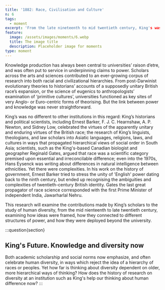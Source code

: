 ```yaml
---
title: '1882: Race, Civilisation and Culture'
n: 6
tags:
  - moment
excerpt: 'From the late nineteenth to mid twentieth century, King's was host to important strands of research on human diversity, with many scholars in both humanities and sciences central to the propagation of ideas about racial or civilizational hierarchies'
feature:
  image: /assets/images/moments/6.webp
  title: The image title
  description: Placeholder image for moments
type: moment
---
```


Knowledge production has always been central to universities’ raison d’etre, and was often put to service in underpinning claims to power. Scholars across the arts and sciences contributed to an ever-growing corpus of research into both racial and civilizational hierarchies. From post-Darwinist evolutionary theories to historians’ accounts of a supposedly unitary British race’s expansion, or the science of eugenics to anthropologists’ examination of ‘primitive cultures’, universities functioned as key sites of very Anglo- or Euro-centric forms of theorising. But the link between power and knowledge was never straightforward.

King’s was no different to other institutions in this regard: King’s historians and political scientists, including Ernest Barker, F. J. C. Hearnshaw, A. P. Newton, and Sidney Low, celebrated the virtues of the apparently unitary and enduring virtues of the British race; the research of King’s linguists, theologians, and law scholars into Asiatic languages, religions, laws, and cultures in ways that propagated hierarchical views of social order in South Asia; scientists, such as the King's-based Canadian biologist and geographer Reginald Gates, argued that race was a scientific category premised upon essential and irreconcilable difference; even into the 1970s, Hans Eysenck was writing about differences in natural intelligence between ethnicities. Yet there were complexities. In his work on the history of government, Ernest Barker tried to stress the unity of 'English' power dating back to the ninth century, but ended up recognising the ambiguities and complexities of twentieth-century British identity. Gates the last great propagator of race science corresponded with the first Prime Minister of independent India, Jawarharlal Nehru. 

This research will examine the contributions made by King’s scholars to the study of human diversity, from the mid nienteenth to late twentieth century, examining how ideas were framed, how they connected to different structures of power, and how they were deployed beyond the university.

:::question{section}

## King's Future. Knowledge and diversity now

Both academic scholarship and social norms now emphasize, and often celebrate human diversity, in ways which reject the idea of a hierarchy of races or peoples. Yet how far is thinking about diversity dependent on older, more hierarchical ways of thinking? How does the history of research on diversity at an institution such as King's help our thinking about human difference now?
:::
